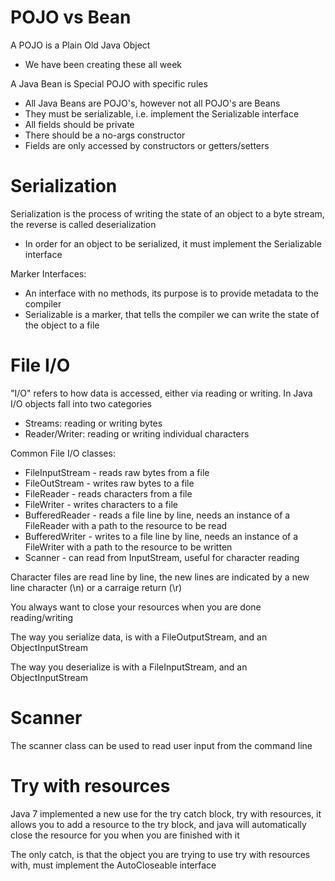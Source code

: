 # POJO vs Bean

A POJO is a Plain Old Java Object

-   We have been creating these all week

A Java Bean is Special POJO with specific rules

-   All Java Beans are POJO's, however not all POJO's are Beans
-   They must be serializable, i.e. implement the Serializable interface
-   All fields should be private
-   There should be a no-args constructor
-   Fields are only accessed by constructors or getters/setters

# Serialization

Serialization is the process of writing the state of an object to a byte stream, the reverse is called deserialization

-   In order for an object to be serialized, it must implement the Serializable interface

Marker Interfaces:

-   An interface with no methods, its purpose is to provide metadata to the compiler
-   Serializable is a marker, that tells the compiler we can write the state of the object to a file

# File I/O

"I/O" refers to how data is accessed, either via reading or writing. In Java I/O objects fall into two categories

-   Streams: reading or writing bytes
-   Reader/Writer: reading or writing individual characters

Common File I/O classes:

-   FileInputStream - reads raw bytes from a file
-   FileOutStream - writes raw bytes to a file
-   FileReader - reads characters from a file
-   FileWriter - writes characters to a file
-   BufferedReader - reads a file line by line, needs an instance of a FileReader with a path to the resource to be read
-   BufferedWriter - writes to a file line by line, needs an instance of a FileWriter with a path to the resource to be written
-   Scanner - can read from InputStream, useful for character reading

Character files are read line by line, the new lines are indicated by a new line character (\n) or a carraige return (\r)

You always want to close your resources when you are done reading/writing

The way you serialize data, is with a FileOutputStream, and an ObjectInputStream

The way you deserialize is with a FileInputStream, and an ObjectInputStream

# Scanner

The scanner class can be used to read user input from the command line

# Try with resources

Java 7 implemented a new use for the try catch block, try with resources, it allows you to add a resource to the try block, and java will automatically close the resource for you when you are finished with it

The only catch, is that the object you are trying to use try with resources with, must implement the AutoCloseable interface
